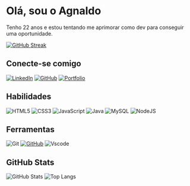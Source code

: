 # Olá, sou o Agnaldo 
Tenho 22 anos e estou tentando me aprimorar como dev para conseguir uma oportunidade.

[![GitHub Streak](https://streak-stats.demolab.com/?user=AgnaldoJr0&theme=bear&background=000&border=30A3DC&dates=FFF&card_width=1000)](https://git.io/streak-stats)
## Conecte-se comigo
[![LinkedIn](https://img.shields.io/badge/LinkedIn-0077B5?style=for-the-badge&logo=linkedin&logoColor=white)](https://www.linkedin.com/in/AgnaldoJr0/)
[![GitHub](https://img.shields.io/badge/GitHub-100000?style=for-the-badge&logo=github&logoColor=white)](https://github.com/AgnaldoJr0)
[![Portfolio](https://img.shields.io/badge/Portfolio-FF5722?style=for-the-badge&logo=todoist&logoColor=white)](https://agnaldojr0.github.io/js-developer-portfolio-main/)
## Habilidades
![HTML5](https://img.shields.io/badge/HTML5-E34F26?style=for-the-badge&logo=html5&logoColor=white)
![CSS3](https://img.shields.io/badge/CSS3-1572B6?style=for-the-badge&logo=css3&logoColor=white)
![JavaScript](https://img.shields.io/badge/JavaScript-F7DF1E?style=for-the-badge&logo=javascript&logoColor=black)
![Java](https://img.shields.io/badge/java-%23ED8B00.svg?style=for-the-badge&logo=openjdk&logoColor=white)
![MySQL](https://img.shields.io/badge/MySQL-00000F?style=for-the-badge&logo=mysql&logoColor=white)
![NodeJS](https://img.shields.io/badge/node.js-6DA55F?style=for-the-badge&logo=node.js&logoColor=white)
## Ferramentas
![Git](https://img.shields.io/badge/GIT-E44C30?style=for-the-badge&logo=git&logoColor=white)
[![GitHub](https://img.shields.io/badge/GitHub-000?style=for-the-badge&logo=github&logoColor=30A3DC)](https://docs.github.com/)
![Vscode](https://img.shields.io/badge/Vscode-007ACC?style=for-the-badge&logo=visual-studio-code&logoColor=white)
## GitHub Stats
![GitHub Stats](https://github-readme-stats.vercel.app/api?username=AgnaldoJr0&theme=transparent&bg_color=000&border_color=30A3DC&show_icons=true&icon_color=30A3DC&title_color=E94D5F&text_color=FFF&card_width=500)
![Top Langs](https://github-readme-stats-git-masterrstaa-rickstaa.vercel.app/api/top-langs/?username=AgnaldoJr0&layout=compact&bg_color=000&border_color=30A3DC&title_color=E94D5F&text_color=FFF&card_width=500)
